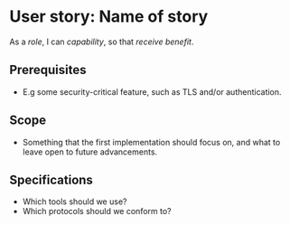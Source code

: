<!--
Dinkur the task time tracking utility.
<https://github.com/dinkur/dinkur>

SPDX-FileCopyrightText: 2021 Kalle Fagerberg
SPDX-License-Identifier: CC-BY-4.0
-->

# User story: Name of story

As a _role_, I can _capability_, so that _receive benefit_.

## Prerequisites

- E.g some security-critical feature, such as TLS and/or authentication.

## Scope

- Something that the first implementation should focus on, and what to leave
  open to future advancements.

## Specifications

- Which tools should we use?
- Which protocols should we conform to?
